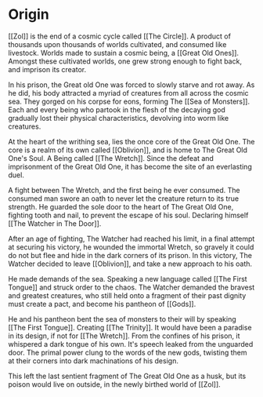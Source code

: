 # Origin
[[Zol]] is the end of a cosmic cycle called [[The Circle]]. A product of thousands upon thousands of worlds cultivated, and consumed like livestock. Worlds made to sustain a cosmic being, a [[Great Old Ones]]. Amongst these cultivated worlds, one grew strong enough to fight back, and imprison its creator. 

In his prison, the Great old One was forced to slowly starve and rot away. As he did, his body attracted a myriad of creatures from all across the cosmic sea. They gorged on his corpse for eons, forming The [[Sea of Monsters]]. Each and every being who partook in the flesh of the decaying god gradually lost their physical characteristics, devolving into worm like creatures. 

At the heart of the writhing sea, lies the once core of the Great Old One. The core is a realm of its own called [[Oblivion]], and is home to The Great Old One's Soul. A Being called [[The Wretch]]. Since the defeat and imprisonment of the Great Old One, it has become the site of an everlasting duel.

A fight between The Wretch, and the first being he ever consumed. The consumed man swore an oath to never let the creature return to its true strength. He guarded the sole door to the heart of The Great Old One, fighting tooth and nail, to prevent the escape of his soul. Declaring himself [[The Watcher in The Door]].

After an age of fighting, The Watcher had reached his limit, in a final attempt at securing his victory, he wounded the immortal Wretch, so gravely it could do not but flee and hide in the dark corners of its prison. In this victory, The Watcher decided to leave [[Oblivion]], and take a new approach to his oath.

He made demands of the sea. Speaking a new language called [[The First Tongue]] and struck order to the chaos. The Watcher demanded the bravest and greatest creatures, who still held onto a fragment of their past dignity must create a pact, and become his pantheon of [[Gods]].

He and his pantheon bent the sea of monsters to their will by speaking [[The First Tongue]]. Creating [[The Trinity]]. It would have been a paradise in its design, if not for [[The Wretch]]. From the confines of his prison, it whispered a dark tongue of his own. It's speech leaked from the unguarded door. The primal power clung to the words of the new gods, twisting them at their corners into dark machinations of his design.

This left the last sentient fragment of The Great Old One as a husk, but its poison would live on outside, in the newly birthed world of [[Zol]].